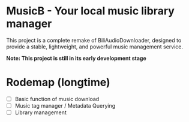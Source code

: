 # MusicB - Your local music library manager
This project is a complete remake of BiliAudioDownloader, designed to provide a stable, lightweight, and powerful music management service.

**Note: This project is still in its early development stage**

# Rodemap (longtime)
- [ ] Basic function of music download
- [ ] Music tag manager / Metadata Querying
- [ ] Library management
